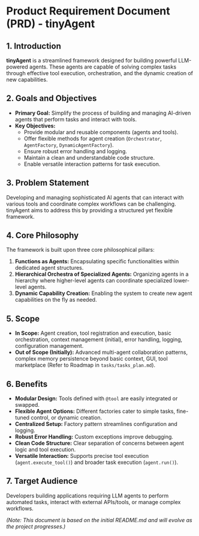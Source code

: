 # Product Requirement Document (PRD) - tinyAgent

## 1. Introduction

**tinyAgent** is a streamlined framework designed for building powerful LLM-powered agents. These agents are capable of solving complex tasks through effective tool execution, orchestration, and the dynamic creation of new capabilities.

## 2. Goals and Objectives

- **Primary Goal:** Simplify the process of building and managing AI-driven agents that perform tasks and interact with tools.
- **Key Objectives:**
  - Provide modular and reusable components (agents and tools).
  - Offer flexible methods for agent creation (`Orchestrator`, `AgentFactory`, `DynamicAgentFactory`).
  - Ensure robust error handling and logging.
  - Maintain a clean and understandable code structure.
  - Enable versatile interaction patterns for task execution.

## 3. Problem Statement

Developing and managing sophisticated AI agents that can interact with various tools and coordinate complex workflows can be challenging. tinyAgent aims to address this by providing a structured yet flexible framework.

## 4. Core Philosophy

The framework is built upon three core philosophical pillars:

1.  **Functions as Agents:** Encapsulating specific functionalities within dedicated agent structures.
2.  **Hierarchical Orchestra of Specialized Agents:** Organizing agents in a hierarchy where higher-level agents can coordinate specialized lower-level agents.
3.  **Dynamic Capability Creation:** Enabling the system to create new agent capabilities on the fly as needed.

## 5. Scope

- **In Scope:** Agent creation, tool registration and execution, basic orchestration, context management (initial), error handling, logging, configuration management.
- **Out of Scope (Initially):** Advanced multi-agent collaboration patterns, complex memory persistence beyond basic context, GUI, tool marketplace (Refer to Roadmap in `tasks/tasks_plan.md`).

## 6. Benefits

- **Modular Design:** Tools defined with `@tool` are easily integrated or swapped.
- **Flexible Agent Options:** Different factories cater to simple tasks, fine-tuned control, or dynamic creation.
- **Centralized Setup:** Factory pattern streamlines configuration and logging.
- **Robust Error Handling:** Custom exceptions improve debugging.
- **Clean Code Structure:** Clear separation of concerns between agent logic and tool execution.
- **Versatile Interaction:** Supports precise tool execution (`agent.execute_tool()`) and broader task execution (`agent.run()`).

## 7. Target Audience

Developers building applications requiring LLM agents to perform automated tasks, interact with external APIs/tools, or manage complex workflows.

_(Note: This document is based on the initial README.md and will evolve as the project progresses.)_

